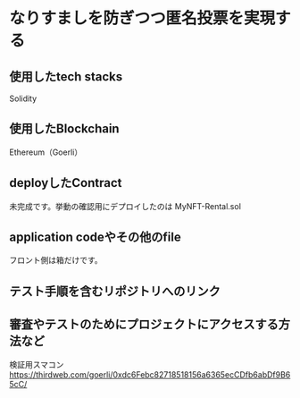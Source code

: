# なりすましを防ぎつつ匿名投票を実現する

## 使用したtech stacks
Solidity

## 使用したBlockchain
Ethereum（Goerli）

## deployしたContract
未完成です。挙動の確認用にデプロイしたのは
MyNFT-Rental.sol

## application codeやその他のfile
フロント側は箱だけです。

## テスト手順を含むリポジトリへのリンク

## 審査やテストのためにプロジェクトにアクセスする方法など
検証用スマコン
https://thirdweb.com/goerli/0xdc6Febc82718518156a6365ecCDfb6abDf9B65cC/
